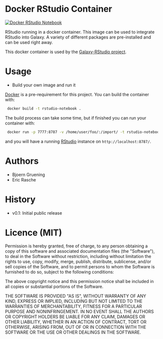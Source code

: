 Docker RStudio Container
========================

[![Docker RStudio Notebook](http://dockeri.co/image/erasche/docker-rstudio-notebook)](https://registry.hub.docker.com/u/erasche/docker-rstudio-notebook/)

RStudio running in a docker container. This image can be used to integrate RStudio into Galaxy.
A variety of different packages are pre-installed and can be used right away.

This docker container is used by the [Galaxy-RStudio project](https://github.com/erasche/galaxy-rstudio).

Usage
=====

* Build your own image and run it

 [Docker](https://www.docker.com) is a pre-requirement for this project. You can build the container with:
 ```bash
  docker build -t rstudio-notebook . 
 ```
 The build process can take some time, but if finished you can run your container with:
 ```bash
  docker run -p 7777:8787 -v /home/user/foo/:/import/ -t rstudio-notebook
 ```
 and you will have a running [RStudio](http://rstudio.com) instance on ``http://localhost:8787/``.


Authors
=======

 * Bjoern Gruening
 * Eric Rasche

History
=======

- v0.1: Initial public release


Licence (MIT)
=============

Permission is hereby granted, free of charge, to any person obtaining a copy
of this software and associated documentation files (the "Software"), to deal
in the Software without restriction, including without limitation the rights
to use, copy, modify, merge, publish, distribute, sublicense, and/or sell
copies of the Software, and to permit persons to whom the Software is
furnished to do so, subject to the following conditions:

The above copyright notice and this permission notice shall be included in
all copies or substantial portions of the Software.

THE SOFTWARE IS PROVIDED "AS IS", WITHOUT WARRANTY OF ANY KIND, EXPRESS OR
IMPLIED, INCLUDING BUT NOT LIMITED TO THE WARRANTIES OF MERCHANTABILITY,
FITNESS FOR A PARTICULAR PURPOSE AND NONINFRINGEMENT. IN NO EVENT SHALL THE
AUTHORS OR COPYRIGHT HOLDERS BE LIABLE FOR ANY CLAIM, DAMAGES OR OTHER
LIABILITY, WHETHER IN AN ACTION OF CONTRACT, TORT OR OTHERWISE, ARISING FROM,
OUT OF OR IN CONNECTION WITH THE SOFTWARE OR THE USE OR OTHER DEALINGS IN
THE SOFTWARE.
